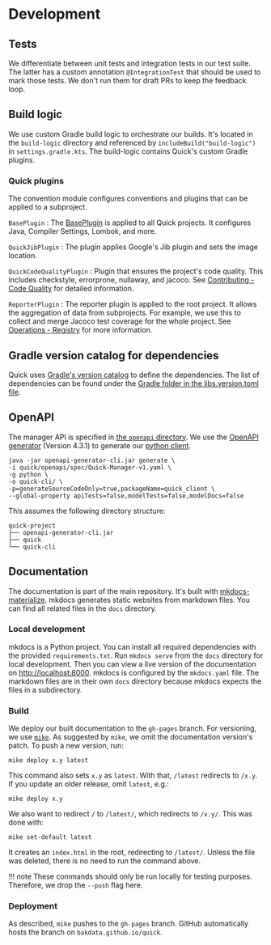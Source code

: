# Development

## Tests

We differentiate between unit tests and integration tests in our test suite.
The latter has a custom annotation `@IntegrationTest` that should be used to mark those tests.
We don't run them for draft PRs to keep the feedback loop.

## Build logic

We use custom Gradle build logic to orchestrate our builds.
It's located in the `build-logic` directory and referenced by `includeBuild("build-logic")` in `settings.gradle.kts`.
The build-logic contains Quick's custom Gradle plugins.

### Quick plugins

The convention module configures conventions and plugins that can be applied to a subproject.

`BasePlugin`
:   The [BasePlugin](https://github.com/bakdata/quick/blob/master/build-logic/convention/src/main/kotlin/buildlogic/convention/BasePlugin.kt)
    is applied to all Quick projects.
    It configures Java, Compiler Settings, Lombok, and more.

`QuickJibPlugin`
:   The plugin applies Google's Jib plugin and sets the image location.

`QuickCodeQualityPlugin`
:   Plugin that ensures the project's code quality.
    This includes checkstyle, errorprone, nullaway, and jacoco.
    See [Contributing - Code Quality](contributing.md#code-quality) for detailed information.

`ReporterPlugin`
:   The reporter plugin is applied to the root project.
    It allows the aggregation of data from subprojects.
    For example, we use this to collect and merge Jacoco test coverage for the whole project.
    See [Operations - Registry](operations.md#container-registry) for more information.

## Gradle version catalog for dependencies

Quick uses [Gradle's version catalog](https://docs.gradle.org/current/userguide/platforms.html#sub:version-catalog) to 
define the dependencies. The list of dependencies can be found under the 
[Gradle folder in the libs.version.toml file](https://github.com/bakdata/quick/blob/master/gradle/libs.versions.toml).

## OpenAPI

The manager API is specified in [the `openapi` directory](https://github.com/bakdata/quick/tree/master/openapi/spec).
We use the [OpenAPI generator](https://github.com/OpenAPITools/openapi-generator) (Version 4.3.1) to generate our
[python client](https://github.com/bakdata/quick-cli/tree/master/quick_client).

```shell
java -jar openapi-generator-cli.jar generate \
-i quick/openapi/spec/Quick-Manager-v1.yaml \
-g python \ 
-o quick-cli/ \
-p=generateSourceCodeOnly=true,packageName=quick_client \
--global-property apiTests=false,modelTests=false,modelDocs=false
```

This assumes the following directory structure:

``` 
quick-project
├── openapi-generator-cli.jar
├── quick
└── quick-cli
```

## Documentation

The documentation is part of the main repository.
It's built with [mkdocs-materialize](https://squidfunk.github.io/mkdocs-material/).
mkdocs generates static websites from markdown files.
You can find all related files in the `docs` directory.

### Local development

mkdocs is a Python project.
You can install all required dependencies with the provided `requirements.txt`.
Run `mkdocs serve` from the `docs` directory for local development.
Then you can view a live version of the documentation on [http://localhost:8000](http://localhost:8000).
mkdocs is configured by the `mkdocs.yaml` file.
The markdown files are in their own `docs` directory because mkdocs expects the files in a subdirectory.

### Build

We deploy our built documentation to the `gh-pages` branch.
For versioning, we use [`mike`](https://github.com/jimporter/mike).
As suggested by `mike`, we omit the documentation version's patch.
To push a new version, run:
```shell
mike deploy x.y latest
```

This command also sets `x.y` as `latest`.
With that, `/latest` redirects to `/x.y`.
If you update an older release, omit `latest`, e.g.:
```shell
mike deploy x.y
```
We also want to redirect `/` to `/latest/`, which redirects to `/x.y/`.
This was done with:
```shell
mike set-default latest
```
It creates an `index.html` in the root, redirecting to `/latest/`.
Unless the file was deleted, there is no need to run the command above.


!!! note
	These commands should only be run locally for testing purposes. 
    Therefore, we drop the `--push` flag here.

### Deployment

As described, `mike` pushes to the `gh-pages` branch.
GitHub automatically hosts the branch on `bakdata.github.io/quick`.
